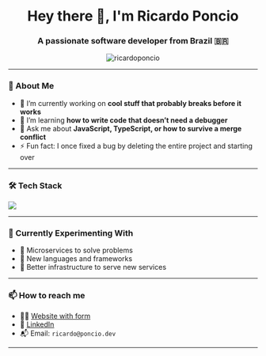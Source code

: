 <h1 align="center">Hey there 👋, I'm Ricardo Poncio</h1>
<h3 align="center">A passionate software developer from Brazil 🇧🇷</h3>

<p align="center">
  <img src="https://komarev.com/ghpvc/?username=ricardoponcio&label=Profile%20views&color=0e75b6&style=flat" alt="ricardoponcio" />
</p>

---

### 🧠 About Me
- 🔭 I’m currently working on **cool stuff that probably breaks before it works**
- 🌱 I’m learning **how to write code that doesn’t need a debugger**
- 💬 Ask me about **JavaScript, TypeScript, or how to survive a merge conflict**
- ⚡ Fun fact: I once fixed a bug by deleting the entire project and starting over

---

### 🛠️ Tech Stack

<p align="left">
  <img src="https://skillicons.dev/icons?i=js,ts,nodejs,react,nextjs,html,css,sass,tailwind,git,github,vscode" />
</p>

---

### 🚧 Currently Experimenting With
- 🧩 Microservices to solve problems  
- 🧠 New languages and frameworks  
- 🔧 Better infrastructure to serve new services

---

### 📫 How to reach me

- 🙋‍♂️ [Website with form](https://ricardo.poncio.dev)
- 💼 [LinkedIn](https://www.linkedin.com/in/ricardoponcio/)
- 📬 Email: `ricardo@poncio.dev`

---
